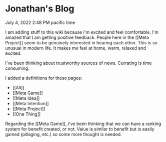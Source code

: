 # Jonathan's Blog
July 4, 2022 2:48 PM pacific time

I am adding stuff to this wiki because i'm excited and feel comfortable. I'm amazed that I am getting positive feedback. People here in the [[Meta Project]] seem to be genuinely interested in hearing each other. This is so unusual in modern life. It makes me feel at home, warm, relaxed and excited.

I've been thinking about trustworthy sources of news. Currating is time consuming.

I added a definitions for these pages:

- [[All]]  
- [[Meta Game]]  
- [[Meta Idea]]  
- [[Meta Intention]]  
- [[Meta Project]]  
- [[One Thing]]  

Regarding the [[Meta Game]], i've been thinking that we can have a ranking system for benefit created, or not. Value is similar to benefit but is easily gamed (pillaging, etc.) so some more thought is needed.
